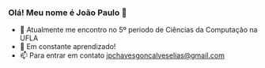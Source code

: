 ### Olá! Meu nome é João Paulo 👋

- 🔭 Atualmente me encontro no 5º periodo de Ciências da Computação na UFLA
- 🌱 Em constante aprendizado!
- 📫 Para entrar em contato jpchavesgoncalveselias@gmail.com
